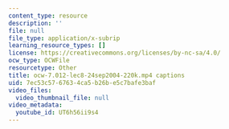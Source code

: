 ```yaml
---
content_type: resource
description: ''
file: null
file_type: application/x-subrip
learning_resource_types: []
license: https://creativecommons.org/licenses/by-nc-sa/4.0/
ocw_type: OCWFile
resourcetype: Other
title: ocw-7.012-lec8-24sep2004-220k.mp4 captions
uid: 7ec53c57-6763-4ca5-b26b-e5c7bafe3baf
video_files:
  video_thumbnail_file: null
video_metadata:
  youtube_id: UT6h56ii9s4
---
```

